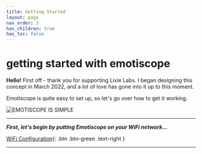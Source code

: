 ```yaml
---
title: Getting Started
layout: page
nav_order: 3
has_children: true
has_toc: false
---
```


# **getting&nbsp;started** with&nbsp;emotiscope

**Hello!** First off - thank you for supporting Lixie Labs. I began designing this concept in March 2022, and a lot of love has gone into it up to this moment.

Emotiscope is quite easy to set up, so let's go over how to get it working.

![EMOTISCOPE IS SIMPLE](https://github.com/lixie-labs/emotiscope/blob/main/extras/img/emotiscope_macro.jpg?raw=true)

-------------------------------------------------------

***First, let's begin by putting Emotiscope on your WiFi network...***

[WiFi Configuration](https://emotiscope.rocks/wifi_configuration.html){: .btn .btn-green .text-right }

-------------------------------------------------------
